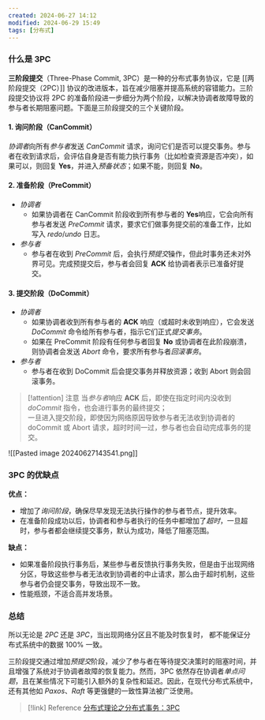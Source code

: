 ```yaml
---
created: 2024-06-27 14:12
modified: 2024-06-29 15:49
tags: [分布式]
---
```


### 什么是 3PC

**三阶段提交**（Three-Phase Commit, 3PC）是一种的分布式事务协议，它是 [[两阶段提交（2PC）]] 协议的改进版本，旨在减少阻塞并提高系统的容错能力。三阶段提交协议将 2PC 的准备阶段进一步细分为两个阶段，以解决协调者故障导致的参与者长期阻塞问题。下面是三阶段提交的三个关键阶段。

#### 1. 询问阶段（CanCommit）

*协调者*向所有*参与者*发送 *CanCommit* 请求，询问它们是否可以提交事务。参与者在收到请求后，会评估自身是否有能力执行事务（比如检查资源是否冲突），如果可以，则回复 **Yes**，并进入*预备状态*；如果不能，则回复 **No**。

#### 2. 准备阶段（PreCommit）

- *协调者*
	- 如果协调者在 CanCommit 阶段收到所有参与者的 **Yes**响应，它会向所有参与者发送 *PreCommit* 请求，要求它们做事务提交前的准备工作，比如写入 *redo*/*undo* 日志。
- *参与者*
	- 参与者在收到 *PreCommit* 后，会执行*预提交*操作，但此时事务还未对外界可见。完成预提交后，参与者会回复 **ACK** 给协调者表示已准备好提交。

#### 3. 提交阶段（DoCommit）

- *协调者*
	- 如果协调者收到所有参与者的 **ACK** 响应（或超时未收到响应），它会发送 *DoCommit* 命令给所有参与者，指示它们正式*提交事务*。
	- 如果在 PreCommit 阶段有任何参与者回复 **No** 或协调者在此阶段崩溃，则协调者会发送 *Abort* 命令，要求所有参与者*回滚事务*。
- *参与者*
	- 参与者在收到 DoCommit 后会提交事务并释放资源；收到 Abort 则会回滚事务。

> [!attention] 注意
> 当*参与者*响应 **ACK** 后，即使在指定时间内没收到 *doCommit* 指令，也会进行事务的最终提交；  
> 一旦进入提交阶段，即使因为网络原因导致参与者无法收到协调者的 doCommit 或 Abort 请求，超时时间一过，参与者也会自动完成事务的提交。

![[Pasted image 20240627143541.png]]

### 3PC 的优缺点

**优点：**

- 增加了*询问阶段*，确保尽早发现无法执行操作的参与者节点，提升效率。
- 在准备阶段成功以后，协调者和参与者执行的任务中都增加了*超时*，一旦超时，参与者都会继续提交事务，默认为成功，降低了阻塞范围。

**缺点：**

- 如果准备阶段执行事务后，某些参与者反馈执行事务失败，但是由于出现网络分区，导致这些参与者无法收到协调者的中止请求，那么由于超时机制，这些参与者仍会提交事务，导致出现不一致。
- 性能瓶颈，不适合高并发场景。

### 总结

所以无论是 *2PC* 还是 *3PC*，当出现网络分区且不能及时恢复时， 都不能保证分布式系统中的数据 100% 一致。

三阶段提交通过增加*预提交*阶段，减少了参与者在等待提交决策时的阻塞时间，并且增强了系统对于协调者故障的恢复能力。然而，3PC 依然存在协调者*单点问题*，且在某些情况下可能引入额外的复杂性和延迟。因此，在现代分布式系统中，还有其他如 *Paxos*、*Raft* 等更强健的一致性算法被广泛使用。

> [!link] Reference
> [分布式理论之分布式事务：3PC](https://mp.weixin.qq.com/s?__biz=MzIwMjU4MzU4MA==&mid=2247484755&idx=1&sn=13d7d93e51ae80dcb96b9c25782fccf8&cur_album_id=1343082386795626497#rd)
